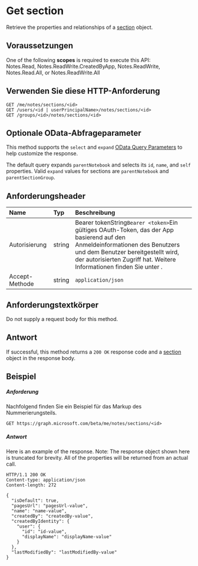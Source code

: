 # <a name="get-section"></a>Get section

Retrieve the properties and relationships of a [section](../resources/section.md) object.
## <a name="prerequisites"></a>Voraussetzungen
One of the following **scopes** is required to execute this API:  
Notes.Read, Notes.ReadWrite.CreatedByApp, Notes.ReadWrite, Notes.Read.All, or Notes.ReadWrite.All 
## <a name="http-request"></a>Verwenden Sie diese HTTP-Anforderung
<!-- { "blockType": "ignored" } -->
```http
GET /me/notes/sections/<id>
GET /users/<id | userPrincipalName>/notes/sections/<id>
GET /groups/<id>/notes/sections/<id>
```
## <a name="optional-query-parameters"></a>Optionale OData-Abfrageparameter
This method supports the `select` and `expand` [OData Query Parameters](http://graph.microsoft.io/docs/overview/query_parameters) to help customize the response.

The default query expands `parentNotebook` and selects its `id`, `name`, and `self` properties. Valid `expand` values for sections are `parentNotebook` and `parentSectionGroup`.

## <a name="request-headers"></a>Anforderungsheader
| Name       | Typ | Beschreibung|
|:-----------|:------|:----------|
| Autorisierung  | string  | Bearer tokenString`Bearer <token>`Ein gültiges OAuth-Token, das der App basierend auf den Anmeldeinformationen des Benutzers und dem Benutzer bereitgestellt wird, der autorisierten Zugriff hat. Weitere Informationen finden Sie unter . |
| Accept-Methode | string | `application/json` | 

## <a name="request-body"></a>Anforderungstextkörper
Do not supply a request body for this method.
## <a name="response"></a>Antwort
If successful, this method returns a `200 OK` response code and a [section](../resources/section.md) object in the response body.
## <a name="example"></a>Beispiel
##### <a name="request"></a>Anforderung
Nachfolgend finden Sie ein Beispiel für das Markup des Nummerierungsteils.
<!-- {
  "blockType": "request",
  "name": "get_section"
}-->
```http
GET https://graph.microsoft.com/beta/me/notes/sections/<id>
```
##### <a name="response"></a>Antwort
Here is an example of the response. Note: The response object shown here is truncated for brevity. All of the properties will be returned from an actual call.
<!-- {
  "blockType": "response",
  "truncated": true,
  "@odata.type": "microsoft.graph.section"
} -->
```http
HTTP/1.1 200 OK
Content-type: application/json
Content-length: 272

{
  "isDefault": true,
  "pagesUrl": "pagesUrl-value",
  "name": "name-value",
  "createdBy": "createdBy-value",
  "createdByIdentity": {
    "user": {
      "id": "id-value",
      "displayName": "displayName-value"
    }
  },
  "lastModifiedBy": "lastModifiedBy-value"
}
```

<!-- uuid: 8fcb5dbc-d5aa-4681-8e31-b001d5168d79
2015-10-25 14:57:30 UTC -->
<!-- {
  "type": "#page.annotation",
  "description": "Get section",
  "keywords": "",
  "section": "documentation",
  "tocPath": ""
}-->